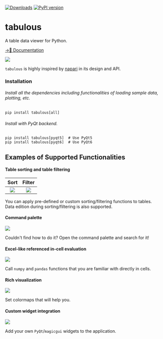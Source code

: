 [![Downloads](https://pepy.tech/badge/tabulous/month)](https://pepy.tech/project/tabulous)
[![PyPI version](https://badge.fury.io/py/tabulous.svg)](https://badge.fury.io/py/tabulous)

# tabulous

A table data viewer for Python.

[&rarr;📖 Documentation](https://hanjinliu.github.io/tabulous/)

![](https://github.com/hanjinliu/tabulous/blob/main/image/viewer_example.png)

`tabulous` is highly inspired by [napari](https://github.com/napari/napari) in its design and API.

### Installation

###### Install all the dependencies including functionalities of loading sample data, plotting, etc.

```
pip install tabulous[all]
```

###### Install with PyQt backend.

```
pip install tabulous[pyqt5]  # Use PyQt5
pip install tabulous[pyqt6]  # Use PyQt6
```

## Examples of Supported Functionalities

#### Table sorting and table filtering

|**Sort**|**Filter**|
|:-:|:-:|
|![](https://github.com/hanjinliu/tabulous/blob/main/image/sort_example.png)|![](https://github.com/hanjinliu/tabulous/blob/main/image/filter_example.png)|

You can apply pre-defined or custom sorting/filtering functions to tables.
Data edition during sorting/filtering is also supported.

#### Command palette

![](https://github.com/hanjinliu/tabulous/blob/main/image/command_palette_example.png)

Couldn't find how to do it? Open the command palette and search for it!

#### Excel-like referenced in-cell evaluation

![](https://github.com/hanjinliu/tabulous/blob/main/image/eval_example.png)

Call `numpy` and `pandas` functions that you are familiar with directly in cells.

#### Rich visualization

![](https://github.com/hanjinliu/tabulous/blob/main/image/colormap_example.png)

Set colormaps that will help you.

#### Custom widget integration

![](https://github.com/hanjinliu/tabulous/blob/main/image/custom_widget_example.png)

Add your own `PyQt`/`magicgui` widgets to the application.
